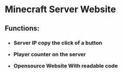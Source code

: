 # Minecraft Server Website

<h2> Functions:</h2>
<h3>
  
 - Server IP copy  the click of a button
  
 - Player counter on the server
  
 - Opensource Website With readable code 
</h3>
